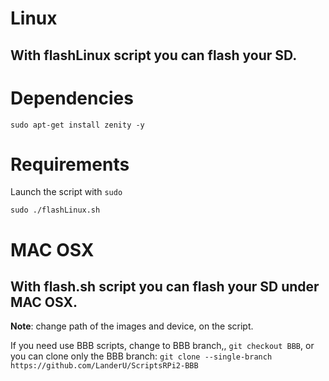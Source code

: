 # Linux

## With flashLinux script you can flash your SD.

Dependencies
=======

`sudo apt-get install zenity -y`

Requirements
=========

Launch the script with `sudo`

`sudo ./flashLinux.sh`


# MAC OSX

## With flash.sh script you can flash your SD under MAC OSX.

**Note**: change path of the images and device, on the script.

If you need use BBB scripts, change to BBB branch,, `git checkout BBB`, or you can clone only the BBB branch: `git clone --single-branch https://github.com/LanderU/ScriptsRPi2-BBB`
